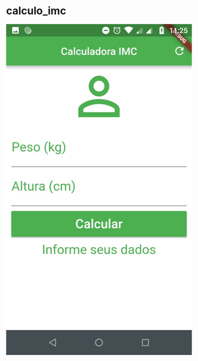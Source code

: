 # calculo_imc
![alt text](https://github.com/ClaytonAndrade/calculo_imc/blob/master/screen/sreen_imc.jpeg)

